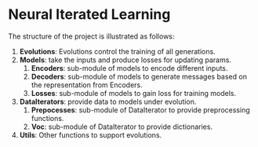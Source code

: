 # Neural Iterated Learning

The structure of the project is illustrated as follows:

1. **Evolutions**: Evolutions control the training of all generations.
2. **Models**: take the inputs and produce losses for updating params.
   1. **Encoders**: sub-module of models to encode different inputs.
   2. **Decoders**: sub-module of models to generate messages based on the 
        representation from Encoders.
   3. **Losses**: sub-module of models to gain loss for training models.
3. **DataIterators**: provide data to models under evolution.
   1. **Prepocesses**: sub-module of DataIterator to provide preprocessing 
    functions.
   2. **Voc**: sub-module of DataIterator to provide dictionaries.
4. **Utils**: Other functions to support evolutions.